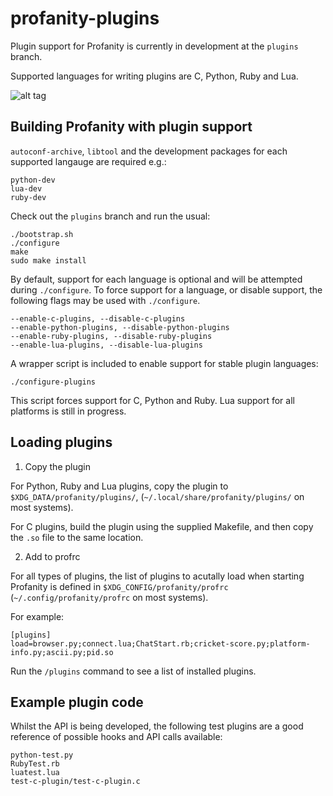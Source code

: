 profanity-plugins
=================

Plugin support for Profanity is currently in development at the `plugins` branch.

Supported languages for writing plugins are C, Python, Ruby and Lua.

![alt tag](http://www.profanity.im/cricket.png)

Building Profanity with plugin support
--------------------------------------

`autoconf-archive`, `libtool` and the development packages for each supported langauge are required e.g.:

```
python-dev
lua-dev
ruby-dev
```

Check out the `plugins` branch and run the usual:

```
./bootstrap.sh
./configure
make
sudo make install
```

By default, support for each language is optional and will be attempted during `./configure`.  To force support for a language, or disable support, the following flags may be used with `./configure`.

```
--enable-c-plugins, --disable-c-plugins
--enable-python-plugins, --disable-python-plugins
--enable-ruby-plugins, --disable-ruby-plugins
--enable-lua-plugins, --disable-lua-plugins
```

A wrapper script is included to enable support for stable plugin languages:

```
./configure-plugins
```

This script forces support for C, Python and Ruby.  Lua support for all platforms is still in progress.

Loading plugins
---------------

1. Copy the plugin

For Python, Ruby and Lua plugins, copy the plugin to `$XDG_DATA/profanity/plugins/`, (`~/.local/share/profanity/plugins/` on most systems).

For C plugins, build the plugin using the supplied Makefile, and then copy the `.so` file to the same location.

2. Add to profrc

For all types of plugins, the list of plugins to acutally load when starting Profanity is defined in `$XDG_CONFIG/profanity/profrc` (`~/.config/profanity/profrc` on most systems).

For example:

```
[plugins]
load=browser.py;connect.lua;ChatStart.rb;cricket-score.py;platform-info.py;ascii.py;pid.so
```

Run the `/plugins` command to see a list of installed plugins.

Example plugin code
-------------------

Whilst the API is being developed, the following test plugins are a good reference of possible hooks and API calls available:

```
python-test.py
RubyTest.rb
luatest.lua
test-c-plugin/test-c-plugin.c
```
